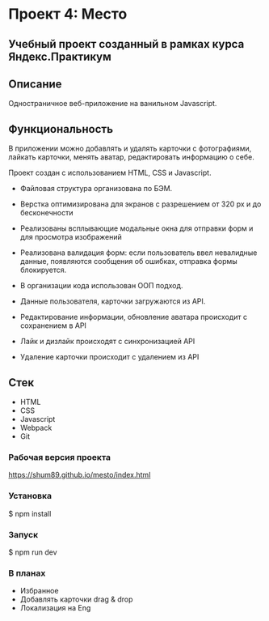 # Проект 4: Место

## Учебный проект созданный в рамках курса Яндекс.Практикум

## Описание
Одностраничное веб-приложение на ванильном Javascript.

## Функциональность

В приложении можно добавлять и удалять карточки с фотографиями, лайкать карточки, менять аватар, редактировать информацию о себе.

Проект создан с использованием HTML, CSS и Javascript.

* Файловая структура организована по БЭМ.

* Верстка оптимизирована для экранов с разрешением от 320 px и до бесконечности

* Реализованы всплывающие модальные окна для отправки форм и для просмотра изображений

* Реализована валидация форм: если пользователь ввел невалидные данные, появляются сообщения об ошибках, отправка формы блокируется.

* В организации кода использован ООП подход.

* Данные пользователя, карточки загружаются из API.

* Редактирование информации, обновление аватара происходит с сохранением в API

* Лайк и дизлайк происходят с синхронизацией API

* Удаление карточки происходит с удалением из API

## Стек
* HTML
* CSS
* Javascript
* Webpack
* Git

### Рабочая версия проекта
https://shum89.github.io/mesto/index.html

### Установка
$ npm install

### Запуск
$ npm run dev
### В планах
* Избранное
* Добавлять карточки drag & drop
* Локализация на Eng
